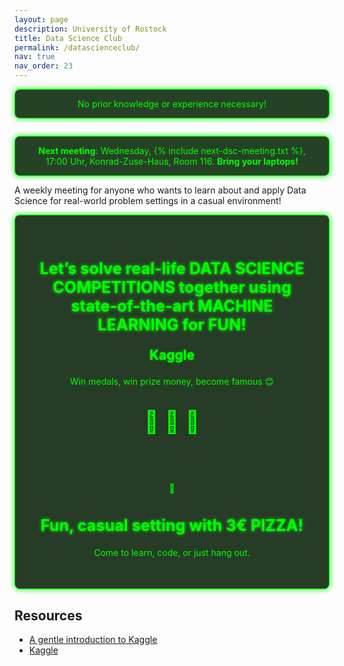 ```yaml
---
layout: page
description: University of Rostock
title: Data Science Club
permalink: /datascienceclub/
nav: true
nav_order: 23
---
```


<style>
    /* Matrix background styling */
    .matrix-canvas {
        position: fixed;
        top: 0;
        left: 0;
        z-index: -1;
        width: 100vw;
        height: 100vh;
        pointer-events: none;
    }
    
    /* Override default Jekyll page title styling */
    .post-title {
        color: #00ff00;
        font-family: 'Courier New', Courier, monospace;
        text-align: center;
        font-size: 3em; /* Increased size for better prominence */
        margin-top: 1em;
        text-shadow: 0 0 5px #00ff00; /* Added glow effect */
    }

    /* Override default Jekyll page title styling */
    .post-description {
        color: #00ff00;
        font-family: 'Courier New', Courier, monospace;
        text-align: center;
        text-shadow: 0 0 5px #00ff00; /* Added glow effect */
    }

    /* Styling for the Data Science Club content area */
    .post {
        font-family: 'Courier New', Courier, monospace;
        color: #00ff00;
        background-color: rgba(0, 0, 0, 0.7);
        margin: -2rem 0;
        border: 2rem solid rgba(0, 0, 0, 0.7);
        text-align: center;
    }

    .post > article > p {
        margin: 2em 0;
    }

    /* Add a subtle background layer to content for readability */
    .dsc-content-background {
        background-color: rgba(0, 0, 0, 0.7); /* Semi-transparent dark background */
        padding: 1.5em;
        margin: 1em 0;
        border-radius: 8px;
        border: 1px solid #00ff00;
        box-shadow: 0 0 10px #00ff00;
    }

    /* Styling for banners */
    .dsc-banner {
        background-color: rgba(0, 34, 0, 0.85);
        color: #00ff00;
        padding: 1em 1.5em;
        margin: 1em 0;
        border-radius: 8px;
        border: 1px solid #00ff00;
        text-align: center;
        box-shadow: 0 0 10px #00ff00;
    }

    /* Styling for content sections */
    .dsc-content-section {
        display: flex;
        flex-wrap: wrap;
        justify-content: center;
        background-color: rgba(0, 26, 0, 0.85);
        color: #00ff00;
        padding: 1.5em;
        border: 1px solid #00ff00;
        border-radius: 8px;
        margin: 1em 0;
        box-shadow: 0 0 10px #00ff00;
    }

    .dsc-content-section div {
        flex: 1;
        min-width: 250px;
        text-align: center;
        margin: 1em;
    }

    .dsc-content-section h2 {
        font-size: 1.8em;
        text-shadow: 0 0 5px #00ff00;
    }

    .dsc-icon {
        font-size: 2.5em;
        margin: 0.5em 0;
    }

    .kaggle-title {
        color: #00ff00;
        font-weight: bold;
        font-size: 1.5em;
        text-shadow: 0 0 3px #00ff00;
    }

    /* Styling for links */
    .post > article a {
        color: #00ff00;
        text-decoration: underline;
        transition: color 0.3s;
    }

    .post > article a:hover {
        color: #00cc00;
    }

    .post > article > h2 {
        font-size: 1.8em;
        text-align: center;
        margin: 1em 0;
        text-shadow: 0 0 5px #00ff00;
    }

    .post > article > ul {
        list-style-type: none; /* Remove default bullets */
        padding: 0;
    }

    .post > article > li {
        margin: 0.5em 0;
        font-size: 1.2em;
    }

    .post > article > a {
        color: #00ff00;
        text-decoration: underline;
    }

    .post > article > a:hover {
        color: #00cc00;
    }

    /* Data Visualization Section */
    #viz {
        margin: 2em 0;
    }

    /* Responsive adjustments */
    @media (max-width: 800px) {
        .dsc-content-section {
            flex-direction: column;
        }

        .page-title {
            font-size: 2.5em;
        }

        .dsc-content-section h2 {
            font-size: 1.5em;
        }

        .dsc-resources h2 {
            font-size: 1.5em;
        }
    }
</style>

<!-- No Experience Needed Notice -->
<div class="dsc-banner">
    No prior knowledge or experience necessary!
</div>

<!-- Data Visualization Section -->
<div id="viz"></div>

<div class="dsc-banner">
    <strong>Next meeting</strong>: Wednesday, {% include next-dsc-meeting.txt %}, 17:00 Uhr, Konrad-Zuse-Haus, Room 116. <strong>Bring your laptops!</strong>
</div>

A weekly meeting for anyone who wants to learn about and apply Data Science for real-world problem settings in a casual environment!

<!-- Kaggle + Pizza Content -->
<section class="dsc-content-section">
    <div>
        <h2>Let’s solve real-life <strong>DATA SCIENCE COMPETITIONS</strong> together using state-of-the-art <strong>MACHINE LEARNING</strong> for FUN!</h2>
        <p class="kaggle-title">Kaggle</p>
        <p>Win medals, win prize money, become famous 😊</p>
        <div class="dsc-icon">
                🥉 🥈 🥇
        </div>
    </div>
    <div>
        <div class="dsc-big-icon">🍕</div>
        <h2>Fun, casual setting with <strong>3€ PIZZA!</strong></h2>
        <p>Come to learn, code, or just hang out.</p>
    </div>
</section>

## Resources

- [A gentle introduction to Kaggle](https://medium.datadriveninvestor.com/introduction-to-kaggle-for-beginners-in-machine-learning-and-data-science-865199d7ead2)
- [Kaggle](https://www.kaggle.com/)

<!-- Matrix Background Script -->

<canvas class="matrix-canvas"></canvas>

<script>
    // Matrix effect script
    const canvas = document.querySelector('.matrix-canvas');
    const ctx = canvas.getContext('2d');

    // Make the canvas full screen
    function resizeCanvas() {
        canvas.width = window.innerWidth;
        canvas.height = window.innerHeight;
    }
    resizeCanvas();

    // Characters - taken from the unicode charset
    const letters = 'アァカサタナハマヤャラワン1234567890ABCDEFGHIJKLMNOPQRSTUVWXYZ';
    const lettersArray = letters.split('');

    const fontSize = 16;
    const columns = Math.floor(canvas.width / fontSize);
    const drops = Array(columns).fill(1);

    function draw() {
        ctx.fillStyle = 'rgba(0, 0, 0, 0.05)';
        ctx.fillRect(0, 0, canvas.width, canvas.height);
        ctx.fillStyle = '#0F0';
        ctx.font = fontSize + 'px monospace';

        drops.forEach((y, i) => {
            const text = lettersArray[Math.floor(Math.random() * lettersArray.length)];
            ctx.fillText(text, i * fontSize, y * fontSize);

            if (y * fontSize > canvas.height && Math.random() > 0.975) {
                drops[i] = 0;
            }

            drops[i]++;
        });
    }

    setInterval(draw, 33);

    // Adjust canvas size on window resize
    window.addEventListener('resize', resizeCanvas);
</script>

<!-- D3.js Visualization Script -->
<script src="https://cdn.jsdelivr.net/npm/d3@7"></script>
<script>
    const viz = d3.select("#viz");
    const width = viz.node().getBoundingClientRect().width;
    const height = 200;
    const margin = {top: 20, right: 20, bottom: 20, left: 20};

    const svg = viz.append("svg")
        .attr("width", width)
        .attr("height", height);

    let data = generateRandomDataWithEdges();

    function generateRandomDataWithEdges() {
        const randomPoints = Array.from({length: 18}, () => ({
            x: Math.random() * 10,
            y: Math.random() * 10
        }));
        randomPoints.push({ x: 0, y: Math.random() * 10 });
        randomPoints.push({ x: 10, y: Math.random() * 10 });
        return randomPoints.sort((a, b) => a.x - b.x);
    }

    function movingAverage(data, windowSize) {
        const smoothedData = [];
        for (let i = 0; i < data.length; i++) {
            let start = Math.max(0, i - windowSize);
            let end = Math.min(data.length, i + windowSize + 1);
            let subset = data.slice(start, end);
            let avgY = d3.mean(subset, d => d.y);
            smoothedData.push({ x: data[i].x, y: avgY });
        }
        return smoothedData;
    }

    function drawChart() {
        const smoothedData = movingAverage(data, 2);

        const xScale = d3.scaleLinear()
            .domain([0, 10])
            .range([margin.left, width - margin.right]);

        const yScale = d3.scaleLinear()
            .domain([0, 10])
            .range([height - margin.bottom, margin.top]);

        const dots = svg.selectAll(".dot")
            .data(data);

        dots.enter().append("circle")
            .attr("class", "dot")
            .attr("r", 3)
            .merge(dots)
            .transition()
            .duration(1000)
            .attr("cx", d => xScale(d.x))
            .attr("cy", d => yScale(d.y))
            .attr("fill", "#00ff00");

        dots.exit().remove();

        setTimeout(() => {
            const line = d3.line()
                .x(d => xScale(d.x))
                .y(d => yScale(d.y))
                .curve(d3.curveBasis);

            const path = svg.selectAll(".line")
                .data([smoothedData]);

            path.enter().append("path")
                .attr("class", "line")
                .attr("fill", "none")
                .attr("stroke", "#00ff00")
                .attr("stroke-width", 2)
                .merge(path)
                .attr("d", line)
                .attr("stroke-dasharray", function() { return this.getTotalLength(); })
                .attr("stroke-dashoffset", function() { return this.getTotalLength(); })
                .transition()
                .duration(2000)
                .ease(d3.easeLinear)
                .attr("stroke-dashoffset", 0);

            path.exit().remove();
        }, 1000);
    }

    function updateAndAnimate() {
        data = generateRandomDataWithEdges();
        drawChart();
        setTimeout(updateAndAnimate, 3000);
    }

    updateAndAnimate();
</script>
